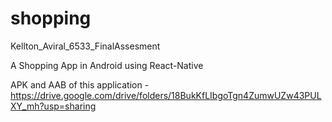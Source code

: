 # shopping

Kellton_Aviral_6533_FinalAssesment

A Shopping App in Android using React-Native

APK and AAB of this application - https://drive.google.com/drive/folders/18BukKfLIbgoTgn4ZumwUZw43PULXY_mh?usp=sharing
